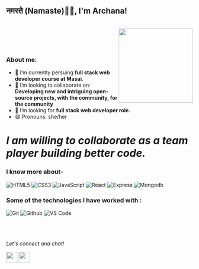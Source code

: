 
### <h2>नमस्ते (Namaste)🙏🏻, I'm Archana!
  </br>


<img align="right" src="https://media0.giphy.com/media/ZG719ozZxGuThHBckn/200w.webp?cid=ecf05e47q2xatizc7c66m4nt6fs4e3oxvmh0zn8e004uaed9&rid=200w.webp&ct=g" width="200" height="200"/>
</br></br></br>








### About me:

- 🔭 I’m currently persuing **full stack web developer course at Masai**.
- 👯 I’m looking to collaborate on: **Developing new and intriguing open-source projects, with the community, for the community**
- 🤔 I’m looking for **full stack web developer role**.
- 😄 Pronouns: she/her


# *I am willing to collaborate as a team player building better code.*


### I know more about- 

![HTML5](https://img.shields.io/badge/html-HTML5-yellow)
![CSS3](https://img.shields.io/badge/css-CSS3-brightgreen)
![JavaScript](https://img.shields.io/badge/JS-Javascript-red)
![React](https://img.shields.io/badge/React-React-blue)
![Express](https://img.shields.io/badge/express-Express-blueviolet)
![Mongodb](https://img.shields.io/badge/Mongodb-mongodb-brightgreen)




### Some of the technologies I have worked with :

![Git](http://img.shields.io/badge/-Git-000000?style=for-the-badge&logo=Git)
![Github](http://img.shields.io/badge/-Github-000000?style=for-the-badge&logo=Github&logoColor=green)
![VS Code](http://img.shields.io/badge/-VS%20Code-000000?style=for-the-badge&logo=Visual-studio-code&logoColor=blue)
</br></br></br></br>


<p align="left">
  <i>Let's connect and chat!</i>

  <p align="center">
   
  <a href="https://www.linkedin.com/in/singh-archana" alt="Linkedin"><img src="https://github.com/nitish-awasthi/nitish-awasthi/blob/master/174857.png" height="30" width="30"></a>
<a href="mailto:abhiarchana14@gmail.com" alt="Contact me" margin-left = "10"><img src="https://github.com/nitish-awasthi/nitish-awasthi/blob/master/gmail-512.webp" height="30" width="30"></a>
   
  </p>


